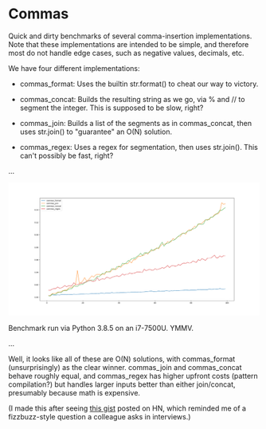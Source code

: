 Commas
===

Quick and dirty benchmarks of several comma-insertion implementations. Note that
these implementations are intended to be simple, and therefore most do not
handle edge cases, such as negative values, decimals, etc.

We have four different implementations:

* commas_format: Uses the builtin str.format() to cheat our way to victory.

* commas_concat: Builds the resulting string as we go, via % and // to segment
  the integer. This is supposed to be slow, right?

* commas_join: Builds a list of the segments as in commas_concat, then uses
  str.join() to "guarantee" an O(N) solution.

* commas_regex: Uses a regex for segmentation, then uses str.join(). This can't
  possibly be fast, right?

...

![Benchmarks](commas_bm.png)

Benchmark run via Python 3.8.5 on an i7-7500U. YMMV.

...

Well, it looks like all of these are O(N) solutions, with commas_format
(unsurprisingly) as the clear winner. commas_join and commas_concat behave
roughly equal, and commas_regex has higher upfront costs (pattern compilation?)
but handles larger inputs better than either join/concat, presumably because
math is expensive.


(I made this after seeing [this
gist](https://gist.github.com/llllllllll/7ad5905275233f1fb3868f4a67793616)
posted on HN, which reminded me of a fizzbuzz-style question a colleague asks in
interviews.)
